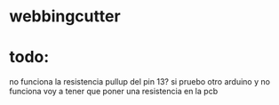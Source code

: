 # webbingcutter

<h1>todo: </h1>
no funciona la resistencia pullup del pin 13? si pruebo otro arduino y no funciona voy a tener que poner una resistencia en la pcb